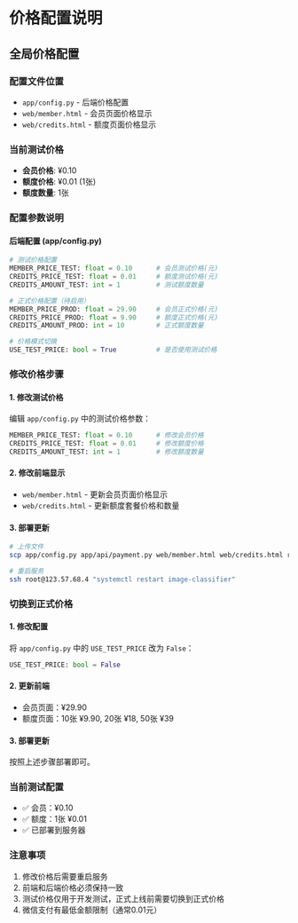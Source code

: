 # 价格配置说明

## 全局价格配置

### 配置文件位置
- `app/config.py` - 后端价格配置
- `web/member.html` - 会员页面价格显示
- `web/credits.html` - 额度页面价格显示

### 当前测试价格
- **会员价格**: ¥0.10
- **额度价格**: ¥0.01 (1张)
- **额度数量**: 1张

### 配置参数说明

#### 后端配置 (app/config.py)
```python
# 测试价格配置
MEMBER_PRICE_TEST: float = 0.10      # 会员测试价格(元)
CREDITS_PRICE_TEST: float = 0.01     # 额度测试价格(元)
CREDITS_AMOUNT_TEST: int = 1         # 测试额度数量

# 正式价格配置（待启用）
MEMBER_PRICE_PROD: float = 29.90     # 会员正式价格(元)
CREDITS_PRICE_PROD: float = 9.90     # 额度正式价格(元)
CREDITS_AMOUNT_PROD: int = 10        # 正式额度数量

# 价格模式切换
USE_TEST_PRICE: bool = True          # 是否使用测试价格
```

### 修改价格步骤

#### 1. 修改测试价格
编辑 `app/config.py` 中的测试价格参数：
```python
MEMBER_PRICE_TEST: float = 0.10      # 修改会员价格
CREDITS_PRICE_TEST: float = 0.01     # 修改额度价格
CREDITS_AMOUNT_TEST: int = 1         # 修改额度数量
```

#### 2. 修改前端显示
- `web/member.html` - 更新会员页面价格显示
- `web/credits.html` - 更新额度套餐价格和数量

#### 3. 部署更新
```bash
# 上传文件
scp app/config.py app/api/payment.py web/member.html web/credits.html root@123.57.68.4:/opt/ImageClassifierBackend/

# 重启服务
ssh root@123.57.68.4 "systemctl restart image-classifier"
```

### 切换到正式价格

#### 1. 修改配置
将 `app/config.py` 中的 `USE_TEST_PRICE` 改为 `False`：
```python
USE_TEST_PRICE: bool = False
```

#### 2. 更新前端
- 会员页面：¥29.90
- 额度页面：10张 ¥9.90, 20张 ¥18, 50张 ¥39

#### 3. 部署更新
按照上述步骤部署即可。

### 当前测试配置
- ✅ 会员：¥0.10
- ✅ 额度：1张 ¥0.01
- ✅ 已部署到服务器

### 注意事项
1. 修改价格后需要重启服务
2. 前端和后端价格必须保持一致
3. 测试价格仅用于开发测试，正式上线前需要切换到正式价格
4. 微信支付有最低金额限制（通常0.01元）

